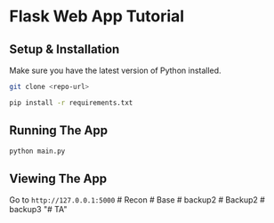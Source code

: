 # Flask Web App Tutorial

## Setup & Installation

Make sure you have the latest version of Python installed.

```bash
git clone <repo-url>
```

```bash
pip install -r requirements.txt
```

## Running The App

```bash
python main.py
```

## Viewing The App

Go to `http://127.0.0.1:5000`
#   R e c o n  
 #   B a s e  
 #   b a c k u p 2  
 #   B a c k u p 2  
 #   b a c k u p 3  
 "# TA" 
